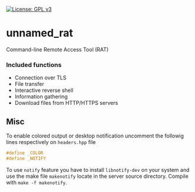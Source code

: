 [![License: GPL v3](https://img.shields.io/badge/License-GPLv3-blue.svg)](https://www.gnu.org/licenses/gpl-3.0)
# unnamed_rat
Command-line Remote Access Tool (RAT)

### Included functions
- Connection over TLS
- File transfer
- Interactive reverse shell
- Information gathering
- Download files from HTTP/HTTPS servers

## Misc
To enable colored output or desktop notification uncomment the followig lines respectively on `headers.hpp` file 
```cpp
#define _COLOR 
#define _NOTIFY
```
To use `notify` feature you have to install `libnotify-dev` on your system and use the make file `makenotify` locate in the server source directory.
Compile with `make -f makenotify`.
